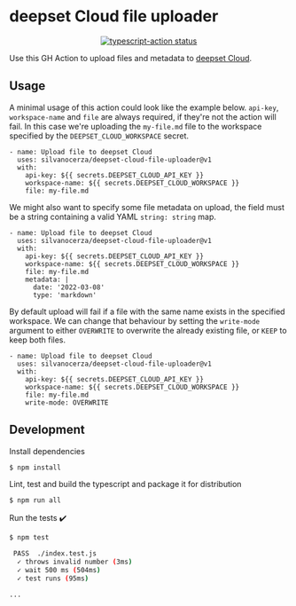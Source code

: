 # deepset Cloud file uploader

<p align="center">
  <a href="https://github.com/silvanocerza/deepset-cloud-file-uploader/actions"><img alt="typescript-action status" src="https://github.com/silvanocerza/deepset-cloud-file-uploader/workflows/build-test/badge.svg"></a>
</p>

Use this GH Action to upload files and metadata to [deepset Cloud](cloud.deepset.ai).

## Usage

A minimal usage of this action could look like the example below. `api-key`, `workspace-name` and `file` are always required, if they're not the action will fail.
In this case we're uploading the `my-file.md` file to the workspace specified by the `DEEPSET_CLOUD_WORKSPACE` secret.

```
- name: Upload file to deepset Cloud
  uses: silvanocerza/deepset-cloud-file-uploader@v1
  with:
    api-key: ${{ secrets.DEEPSET_CLOUD_API_KEY }}
    workspace-name: ${{ secrets.DEEPSET_CLOUD_WORKSPACE }}
    file: my-file.md
```

We might also want to specify some file metadata on upload, the field must be a string containing a valid YAML `string: string` map.

```
- name: Upload file to deepset Cloud
  uses: silvanocerza/deepset-cloud-file-uploader@v1
  with:
    api-key: ${{ secrets.DEEPSET_CLOUD_API_KEY }}
    workspace-name: ${{ secrets.DEEPSET_CLOUD_WORKSPACE }}
    file: my-file.md
    metadata: |
      date: '2022-03-08'
      type: 'markdown'
```

By default upload will fail if a file with the same name exists in the specified workspace. We can change that behaviour by setting the `write-mode` argument to either `OVERWRITE` to overwrite the already existing file, or `KEEP` to keep both files.

```
- name: Upload file to deepset Cloud
  uses: silvanocerza/deepset-cloud-file-uploader@v1
  with:
    api-key: ${{ secrets.DEEPSET_CLOUD_API_KEY }}
    workspace-name: ${{ secrets.DEEPSET_CLOUD_WORKSPACE }}
    file: my-file.md
    write-mode: OVERWRITE
```

## Development

Install dependencies

```bash
$ npm install
```

Lint, test and build the typescript and package it for distribution

```bash
$ npm run all
```

Run the tests :heavy_check_mark:

```bash
$ npm test

 PASS  ./index.test.js
  ✓ throws invalid number (3ms)
  ✓ wait 500 ms (504ms)
  ✓ test runs (95ms)

...
```
